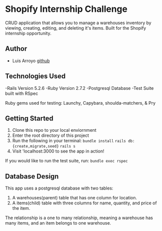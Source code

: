 # Shopify Internship Challenge

CRUD application that allows you to manage a warehouses inventory by viewing, creating, editing, and deleting it's items. Built for the Shopify internship opportunity.

## Author 

- Luis Arroyo [github](https://github.com/larroyo1)

## Technologies Used

-Rails Version 5.2.6
-Ruby Version 2.7.2 
-Postgresql Database
-Test Suite built with RSpec

Ruby gems used for testing: Launchy, Capybara, shoulda-matchers, & Pry

## Getting Started 

1. Clone this repo to your local enviornment
2. Enter the root directory of this project 
3. Run the following in your terminal: 
  ```bundle install``` 
  ```rails db:{create,migrate,seed}```
  ```rails s```
4. Visit 'localhost:3000 to see the app in action! 

If you would like to run the test suite, run: 
```bundle exec rspec```

## Database Design 

This app uses a postgresql database with two tables: 

1. A warehouses(parent) table that has one column for location.
2. A items(child) table with three columns for name, quantity, and price of the item.

The relationship is a one to many relationship, meaning a warehouse has many items, and an item belongs to one warehouse.


